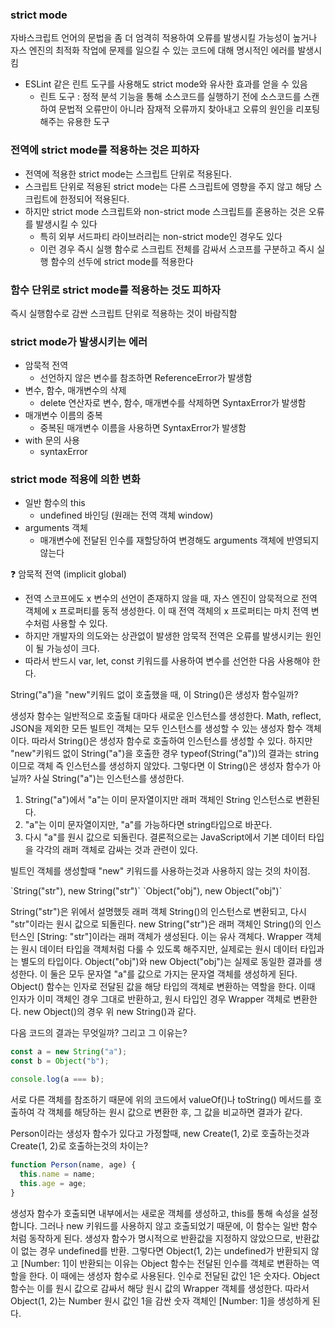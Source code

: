 ### strict mode

자바스크립트 언어의 문법을 좀 더 엄격히 적용하여 오류를 발생시킬 가능성이 높거나 자스 엔진의 최적화 작업에 문제를 일으킬 수 있는 코드에 대해 명시적인 에러를 발생시킴

- ESLint 같은 린트 도구를 사용해도 strict mode와 유사한 효과를 얻을 수 있음
  - 린트 도구 : 정적 분석 기능을 통해 소스코드를 실행하기 전에 소스코드를 스캔하여 문법적 오류만이 아니라 잠재적 오류까지 찾아내고 오류의 원인을 리포팅해주는 유용한 도구

### 전역에 strict mode를 적용하는 것은 피하자

- 전역에 적용한 strict mode는 스크립트 단위로 적용된다.
- 스크립트 단위로 적용된 strict mode는 다른 스크립트에 영향을 주지 않고 해당 스크립트에 한정되어 적용된다.
- 하지만 strict mode 스크립트와 non-strict mode 스크립트를 혼용하는 것은 오류를 발생시킬 수 있다
  - 특히 외부 서드파티 라이브러리는 non-strict mode인 경우도 있다
  - 이런 경우 즉시 실행 함수로 스크립트 전체를 감싸서 스코프를 구분하고 즉시 실행 함수의 선두에 strict mode를 적용한다

### 함수 단위로 strict mode를 적용하는 것도 피하자

즉시 실행함수로 감싼 스크립트 단위로 적용하는 것이 바람직함

### strict mode가 발생시키는 에러

- 암묵적 전역
  - 선언하지 않은 변수를 참조하면 ReferenceError가 발생함
- 변수, 함수, 매개변수의 삭제
  - delete 연산자로 변수, 함수, 매개변수를 삭제하면 SyntaxError가 발생함
- 매개변수 이름의 중복
  - 중복된 매개변수 이름을 사용하면 SyntaxError가 발생함
- with 문의 사용
  - syntaxError

### strict mode 적용에 의한 변화

- 일반 함수의 this
  - undefined 바인딩 (원래는 전역 객체 window)
- arguments 객체
  - 매개변수에 전달된 인수를 재할당하여 변경해도 arguments 객체에 반영되지 않는다

<aside>
❓ 암묵적 전역 (implicit global)

- 전역 스코프에도 x 변수의 선언이 존재하지 않을 때, 자스 엔진이 암묵적으로 전역 객체에 x 프로퍼티를 동적 생성한다. 이 때 전역 객체의 x 프로퍼티는 마치 전역 변수처럼 사용할 수 있다.
- 하지만 개발자의 의도와는 상관없이 발생한 암묵적 전역은 오류를 발생시키는 원인이 될 가능성이 크다.
- 따라서 반드시 var, let, const 키워드를 사용하여 변수를 선언한 다음 사용해야 한다.
</aside>

String("a")을 "new"키워드 없이 호출했을 때, 이 String()은 생성자 함수일까?

생성자 함수는 일반적으로 호출될 대마다 새로운 인스턴스를 생성한다.
Math, reflect, JSON을 제외한 모든 빌트인 객체는 모두 인스턴스를 생성할 수 있는 생성자 함수 객체이다.
따라서 String()은 생성자 함수로 호출하여 인스턴스를 생성할 수 있다. 하지만 "new"키워드 없이 String("a")을 호출한 경우 typeof(String("a"))의 결과는 string이므로 객체 즉 인스턴스를 생성하지 않았다. 그렇다면 이 String()은 생성자 함수가 아닐까? 사실 String("a")는 인스턴스를 생성한다.

1. String("a")에서 "a"는 이미 문자열이지만 래퍼 객체인 String 인스턴스로 변환된다.
2. "a"는 이미 문자열이지만, "a"를 가능하다면 string타입으로 바꾼다.
3. 다시 "a"를 원시 값으로 되돌린다.
   결론적으로는 JavaScript에서 기본 데이터 타입을 각각의 래퍼 객체로 감싸는 것과 관련이 있다.

빌트인 객체를 생성할때 "new" 키워드를 사용하는것과 사용하지 않는 것의 차이점.

<aside> 
`String("str"), new String("str")`
`Object("obj"), new Object("obj")`
</aside>

String("str")은 위에서 설명했듯 래퍼 객체 String()의 인스턴스로 변환되고, 다시 "str"이라는 원시 값으로 되돌린다.
new String("str")은 래퍼 객체인 String()의 인스턴스인 [String: "str"]이라는 래퍼 객체가 생성된다. 이는 유사 객체다.
Wrapper 객체는 원시 데이터 타입을 객체처럼 다룰 수 있도록 해주지만, 실제로는 원시 데이터 타입과는 별도의 타입이다.
Object("obj")와 new Object("obj")는 실제로 동일한 결과를 생성한다. 이 둘은 모두 문자열 "a"를 값으로 가지는 문자열 객체를 생성하게 된다. Object() 함수는 인자로 전달된 값을 해당 타입의 객체로 변환하는 역할을 한다. 이때 인자가 이미 객체인 경우 그대로 반환하고, 원시 타입인 경우 Wrapper 객체로 변환한다.
new Object()의 경우 위 new String()과 같다.

다음 코드의 결과는 무엇일까? 그리고 그 이유는?

```javascript
const a = new String("a");
const b = Object("b");

console.log(a === b);
```

서로 다른 객체를 참조하기 때문에
위의 코드에서 valueOf()나 toString() 메서드를 호출하여 각 객체를 해당하는 원시 값으로 변환한 후, 그 값을 비교하면 결과가 같다.

Person이라는 생성자 함수가 있다고 가정할때, new Create(1, 2)로 호출하는것과 Create(1, 2)로 호출하는것의 차이는?

```javascript
function Person(name, age) {
  this.name = name;
  this.age = age;
}
```

생성자 함수가 호출되면 내부에서는 새로운 객체를 생성하고, this를 통해 속성을 설정합니다. 그러나 new 키워드를 사용하지 않고 호출되었기 때문에, 이 함수는 일반 함수처럼 동작하게 된다.
생성자 함수가 명시적으로 반환값을 지정하지 않았으므로, 반환값이 없는 경우 undefined를 반환.
그렇다면 Object(1, 2)는 undefined가 반환되지 않고 [Number: 1]이 반환되는 이유는 Object 함수는 전달된 인수를 객체로 변환하는 역할을 한다. 이 때에는 생성자 함수로 사용된다. 인수로 전달된 값인 1은 숫자다. Object 함수는 이를 원시 값으로 감싸서 해당 원시 값의 Wrapper 객체를 생성한다. 따라서 Object(1, 2)는 Number 원시 값인 1을 감싼 숫자 객체인 [Number: 1]을 생성하게 된다.
